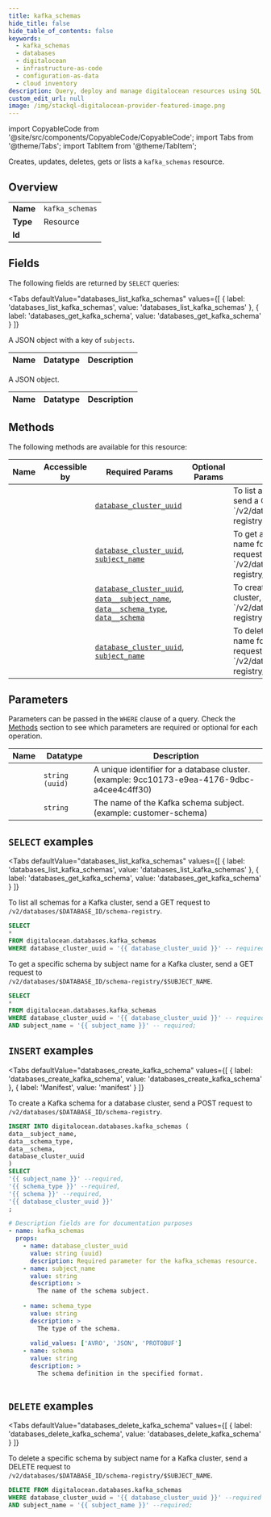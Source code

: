 ```yaml
--- 
title: kafka_schemas
hide_title: false
hide_table_of_contents: false
keywords:
  - kafka_schemas
  - databases
  - digitalocean
  - infrastructure-as-code
  - configuration-as-data
  - cloud inventory
description: Query, deploy and manage digitalocean resources using SQL
custom_edit_url: null
image: /img/stackql-digitalocean-provider-featured-image.png
---
```


import CopyableCode from '@site/src/components/CopyableCode/CopyableCode';
import Tabs from '@theme/Tabs';
import TabItem from '@theme/TabItem';

Creates, updates, deletes, gets or lists a <code>kafka_schemas</code> resource.

## Overview
<table><tbody>
<tr><td><b>Name</b></td><td><code>kafka_schemas</code></td></tr>
<tr><td><b>Type</b></td><td>Resource</td></tr>
<tr><td><b>Id</b></td><td><CopyableCode code="digitalocean.databases.kafka_schemas" /></td></tr>
</tbody></table>

## Fields

The following fields are returned by `SELECT` queries:

<Tabs
    defaultValue="databases_list_kafka_schemas"
    values={[
        { label: 'databases_list_kafka_schemas', value: 'databases_list_kafka_schemas' },
        { label: 'databases_get_kafka_schema', value: 'databases_get_kafka_schema' }
    ]}
>
<TabItem value="databases_list_kafka_schemas">

A JSON object with a key of `subjects`.

<table>
<thead>
    <tr>
    <th>Name</th>
    <th>Datatype</th>
    <th>Description</th>
    </tr>
</thead>
<tbody>
</tbody>
</table>
</TabItem>
<TabItem value="databases_get_kafka_schema">

A JSON object.

<table>
<thead>
    <tr>
    <th>Name</th>
    <th>Datatype</th>
    <th>Description</th>
    </tr>
</thead>
<tbody>
</tbody>
</table>
</TabItem>
</Tabs>

## Methods

The following methods are available for this resource:

<table>
<thead>
    <tr>
    <th>Name</th>
    <th>Accessible by</th>
    <th>Required Params</th>
    <th>Optional Params</th>
    <th>Description</th>
    </tr>
</thead>
<tbody>
<tr>
    <td><a href="#databases_list_kafka_schemas"><CopyableCode code="databases_list_kafka_schemas" /></a></td>
    <td><CopyableCode code="select" /></td>
    <td><a href="#parameter-database_cluster_uuid"><code>database_cluster_uuid</code></a></td>
    <td></td>
    <td>To list all schemas for a Kafka cluster, send a GET request to<br />`/v2/databases/$DATABASE_ID/schema-registry`.<br /></td>
</tr>
<tr>
    <td><a href="#databases_get_kafka_schema"><CopyableCode code="databases_get_kafka_schema" /></a></td>
    <td><CopyableCode code="select" /></td>
    <td><a href="#parameter-database_cluster_uuid"><code>database_cluster_uuid</code></a>, <a href="#parameter-subject_name"><code>subject_name</code></a></td>
    <td></td>
    <td>To get a specific schema by subject name for a Kafka cluster, send a GET request to<br />`/v2/databases/$DATABASE_ID/schema-registry/$SUBJECT_NAME`.<br /></td>
</tr>
<tr>
    <td><a href="#databases_create_kafka_schema"><CopyableCode code="databases_create_kafka_schema" /></a></td>
    <td><CopyableCode code="insert" /></td>
    <td><a href="#parameter-database_cluster_uuid"><code>database_cluster_uuid</code></a>, <a href="#parameter-data__subject_name"><code>data__subject_name</code></a>, <a href="#parameter-data__schema_type"><code>data__schema_type</code></a>, <a href="#parameter-data__schema"><code>data__schema</code></a></td>
    <td></td>
    <td>To create a Kafka schema for a database cluster, send a POST request to<br />`/v2/databases/$DATABASE_ID/schema-registry`.<br /></td>
</tr>
<tr>
    <td><a href="#databases_delete_kafka_schema"><CopyableCode code="databases_delete_kafka_schema" /></a></td>
    <td><CopyableCode code="delete" /></td>
    <td><a href="#parameter-database_cluster_uuid"><code>database_cluster_uuid</code></a>, <a href="#parameter-subject_name"><code>subject_name</code></a></td>
    <td></td>
    <td>To delete a specific schema by subject name for a Kafka cluster, send a DELETE request to<br />`/v2/databases/$DATABASE_ID/schema-registry/$SUBJECT_NAME`.<br /></td>
</tr>
</tbody>
</table>

## Parameters

Parameters can be passed in the `WHERE` clause of a query. Check the [Methods](#methods) section to see which parameters are required or optional for each operation.

<table>
<thead>
    <tr>
    <th>Name</th>
    <th>Datatype</th>
    <th>Description</th>
    </tr>
</thead>
<tbody>
<tr id="parameter-database_cluster_uuid">
    <td><CopyableCode code="database_cluster_uuid" /></td>
    <td><code>string (uuid)</code></td>
    <td>A unique identifier for a database cluster. (example: 9cc10173-e9ea-4176-9dbc-a4cee4c4ff30)</td>
</tr>
<tr id="parameter-subject_name">
    <td><CopyableCode code="subject_name" /></td>
    <td><code>string</code></td>
    <td>The name of the Kafka schema subject. (example: customer-schema)</td>
</tr>
</tbody>
</table>

## `SELECT` examples

<Tabs
    defaultValue="databases_list_kafka_schemas"
    values={[
        { label: 'databases_list_kafka_schemas', value: 'databases_list_kafka_schemas' },
        { label: 'databases_get_kafka_schema', value: 'databases_get_kafka_schema' }
    ]}
>
<TabItem value="databases_list_kafka_schemas">

To list all schemas for a Kafka cluster, send a GET request to<br />`/v2/databases/$DATABASE_ID/schema-registry`.<br />

```sql
SELECT
*
FROM digitalocean.databases.kafka_schemas
WHERE database_cluster_uuid = '{{ database_cluster_uuid }}' -- required;
```
</TabItem>
<TabItem value="databases_get_kafka_schema">

To get a specific schema by subject name for a Kafka cluster, send a GET request to<br />`/v2/databases/$DATABASE_ID/schema-registry/$SUBJECT_NAME`.<br />

```sql
SELECT
*
FROM digitalocean.databases.kafka_schemas
WHERE database_cluster_uuid = '{{ database_cluster_uuid }}' -- required
AND subject_name = '{{ subject_name }}' -- required;
```
</TabItem>
</Tabs>


## `INSERT` examples

<Tabs
    defaultValue="databases_create_kafka_schema"
    values={[
        { label: 'databases_create_kafka_schema', value: 'databases_create_kafka_schema' },
        { label: 'Manifest', value: 'manifest' }
    ]}
>
<TabItem value="databases_create_kafka_schema">

To create a Kafka schema for a database cluster, send a POST request to<br />`/v2/databases/$DATABASE_ID/schema-registry`.<br />

```sql
INSERT INTO digitalocean.databases.kafka_schemas (
data__subject_name,
data__schema_type,
data__schema,
database_cluster_uuid
)
SELECT 
'{{ subject_name }}' --required,
'{{ schema_type }}' --required,
'{{ schema }}' --required,
'{{ database_cluster_uuid }}'
;
```
</TabItem>
<TabItem value="manifest">

```yaml
# Description fields are for documentation purposes
- name: kafka_schemas
  props:
    - name: database_cluster_uuid
      value: string (uuid)
      description: Required parameter for the kafka_schemas resource.
    - name: subject_name
      value: string
      description: >
        The name of the schema subject.
        
    - name: schema_type
      value: string
      description: >
        The type of the schema.
        
      valid_values: ['AVRO', 'JSON', 'PROTOBUF']
    - name: schema
      value: string
      description: >
        The schema definition in the specified format.
        
```
</TabItem>
</Tabs>


## `DELETE` examples

<Tabs
    defaultValue="databases_delete_kafka_schema"
    values={[
        { label: 'databases_delete_kafka_schema', value: 'databases_delete_kafka_schema' }
    ]}
>
<TabItem value="databases_delete_kafka_schema">

To delete a specific schema by subject name for a Kafka cluster, send a DELETE request to<br />`/v2/databases/$DATABASE_ID/schema-registry/$SUBJECT_NAME`.<br />

```sql
DELETE FROM digitalocean.databases.kafka_schemas
WHERE database_cluster_uuid = '{{ database_cluster_uuid }}' --required
AND subject_name = '{{ subject_name }}' --required;
```
</TabItem>
</Tabs>
